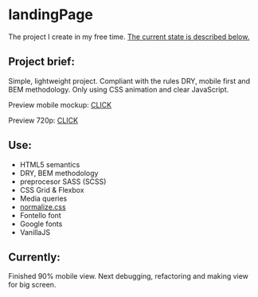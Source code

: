 # landingPage
The project I create in my free time. [The current state is described below.](#currently)

## Project brief:
Simple, lightweight project. Compliant with the rules DRY, mobile first and BEM methodology. Only using CSS animation and clear JavaScript.

Preview mobile mockup: [CLICK](https://github.com/sebast4an/landingPage/mockup/blob/beta/alpha_version_mobile.png)

Preview 720p: [CLICK](https://github.com/sebast4an/landingPage/mockup/blob/beta/alpha_version_720p.png)

## Use:
* HTML5 semantics
* DRY, BEM methodology
* preprocesor SASS (SCSS)
* CSS Grid & Flexbox
* Media queries
* [normalize.css](https://github.com/necolas/normalize.css)
* Fontello font
* Google fonts
* VanillaJS

## Currently:
Finished 90% mobile view. Next debugging, refactoring and making view for big screen.
